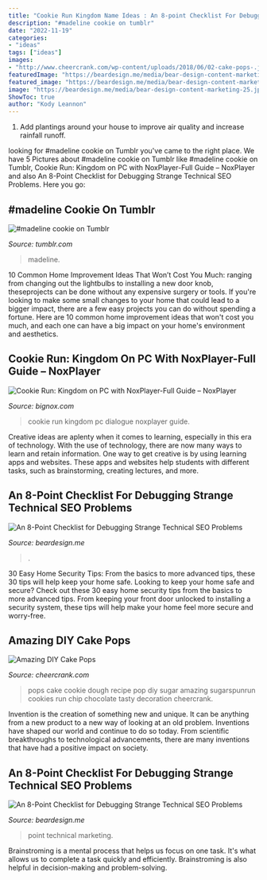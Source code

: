 ```yaml
---
title: "Cookie Run Kingdom Name Ideas : An 8-point Checklist For Debugging Strange Technical Seo Problems"
description: "#madeline cookie on tumblr"
date: "2022-11-19"
categories:
- "ideas"
tags: ["ideas"]
images:
- "http://www.cheercrank.com/wp-content/uploads/2018/06/02-cake-pops-.jpeg"
featuredImage: "https://beardesign.me/media/bear-design-content-marketing-25.jpg"
featured_image: "https://beardesign.me/media/bear-design-content-marketing-12.jpg"
image: "https://beardesign.me/media/bear-design-content-marketing-25.jpg"
ShowToc: true
author: "Kody Leannon"
---
```



1. Add plantings around your house to improve air quality and increase rainfall runoff.

	

		
looking for #madeline cookie on Tumblr you've came to the right place. We have 5 Pictures about #madeline cookie on Tumblr like #madeline cookie on Tumblr, Cookie Run: Kingdom on PC with NoxPlayer-Full Guide – NoxPlayer and also An 8-Point Checklist for Debugging Strange Technical SEO Problems. Here you go:
		
    
## #madeline Cookie On Tumblr

<img loading=lazy src="https://64.media.tumblr.com/d8b73d118595f78d9df40e7dc566e86c/9ab438e28be96b73-8d/s640x960/3b629a7ab61b272904be506b89c28793e3d5a3e4.jpg" onerror="this.onerror=null;this.src='https://tse4.mm.bing.net/th?id=OIP.1RddyoQcNNNVWvJjtqrbmgHaF1&amp;pid=15.1';" alt="#madeline cookie on Tumblr">

_Source: tumblr.com_

>madeline. 

	

10 Common Home Improvement Ideas That Won’t Cost You Much: ranging from changing out the lightbulbs to installing a new door knob, theseprojects can be done without any expensive surgery or tools.
If you're looking to make some small changes to your home that could lead to a bigger impact, there are a few easy projects you can do without spending a fortune. Here are 10 common home improvement ideas that won't cost you much, and each one can have a big impact on your home's environment and aesthetics.

    
## Cookie Run: Kingdom On PC With NoxPlayer-Full Guide – NoxPlayer

<img loading=lazy src="https://www.bignox.com/blog/wp-content/uploads/2021/01/85-8.png" onerror="this.onerror=null;this.src='https://tse1.mm.bing.net/th?id=OIP.2eZVEvUWEki15dyAlg57rgHaDl&amp;pid=15.1';" alt="Cookie Run: Kingdom on PC with NoxPlayer-Full Guide – NoxPlayer">

_Source: bignox.com_

>cookie run kingdom pc dialogue noxplayer guide. 

	

Creative ideas are aplenty when it comes to learning, especially in this era of technology. With the use of technology, there are now many ways to learn and retain information. One way to get creative is by using learning apps and websites. These apps and websites help students with different tasks, such as brainstorming, creating lectures, and more.

    
## An 8-Point Checklist For Debugging Strange Technical SEO Problems

<img loading=lazy src="https://beardesign.me/media/bear-design-content-marketing-25.jpg" onerror="this.onerror=null;this.src='https://tse4.mm.bing.net/th?id=OIP.zeRfl7KAcaY6e4wM5JEuqQHaE8&amp;pid=15.1';" alt="An 8-Point Checklist for Debugging Strange Technical SEO Problems">

_Source: beardesign.me_

>. 

	

30 Easy Home Security Tips: From the basics to more advanced tips, these 30 tips will help keep your home safe.
Looking to keep your home safe and secure? Check out these 30 easy home security tips from the basics to more advanced tips. From keeping your front door unlocked to installing a security system, these tips will help make your home feel more secure and worry-free.

    
## Amazing DIY Cake Pops

<img loading=lazy src="http://www.cheercrank.com/wp-content/uploads/2018/06/02-cake-pops-.jpeg" onerror="this.onerror=null;this.src='https://tse3.mm.bing.net/th?id=OIP.FAE0dT1pp8V_aUjwF-im5QHaLG&amp;pid=15.1';" alt="Amazing DIY Cake Pops">

_Source: cheercrank.com_

>pops cake cookie dough recipe pop diy sugar amazing sugarspunrun cookies run chip chocolate tasty decoration cheercrank. 

	

Invention is the creation of something new and unique. It can be anything from a new product to a new way of looking at an old problem. Inventions have shaped our world and continue to do so today. From scientific breakthroughs to technological advancements, there are many inventions that have had a positive impact on society.

    
## An 8-Point Checklist For Debugging Strange Technical SEO Problems

<img loading=lazy src="https://beardesign.me/media/bear-design-content-marketing-12.jpg" onerror="this.onerror=null;this.src='https://tse1.mm.bing.net/th?id=OIP.0JMgsVPYr-lRHxNR1vanwwHaE6&amp;pid=15.1';" alt="An 8-Point Checklist for Debugging Strange Technical SEO Problems">

_Source: beardesign.me_

>point technical marketing. 

	

Brainstroming is a mental process that helps us focus on one task. It's what allows us to complete a task quickly and efficiently. Brainstroming is also helpful in decision-making and problem-solving.

